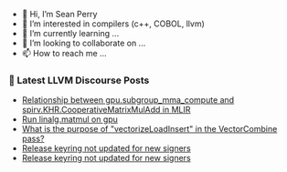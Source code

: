 - 👋 Hi, I’m Sean Perry
- 👀 I’m interested in compilers (c++, COBOL, llvm)
- 🌱 I’m currently learning ...
- 💞️ I’m looking to collaborate on ...
- 📫 How to reach me ...

<!---
s66perry/s66perry is a ✨ special ✨ repository because its `README.md` (this file) appears on your GitHub profile.
You can click the Preview link to take a look at your changes.
--->
### 📕 Latest LLVM Discourse Posts

<!-- DISCOURSE-LLVM:START -->
- [Relationship between gpu.subgroup_mma_compute and spirv.KHR.CooperativeMatrixMulAdd in MLIR](https://discourse.llvm.org/t/relationship-between-gpu-subgroup-mma-compute-and-spirv-khr-cooperativematrixmuladd-in-mlir/88531#post_2)
- [Run linalg.matmul on gpu](https://discourse.llvm.org/t/run-linalg-matmul-on-gpu/78416#post_5)
- [What is the purpose of &quot;vectorizeLoadInsert&quot; in the VectorCombine pass?](https://discourse.llvm.org/t/what-is-the-purpose-of-vectorizeloadinsert-in-the-vectorcombine-pass/88532#post_2)
- [Release keyring not updated for new signers](https://discourse.llvm.org/t/release-keyring-not-updated-for-new-signers/88534#post_3)
- [Release keyring not updated for new signers](https://discourse.llvm.org/t/release-keyring-not-updated-for-new-signers/88534#post_2)
<!-- DISCOURSE-LLVM:END -->
